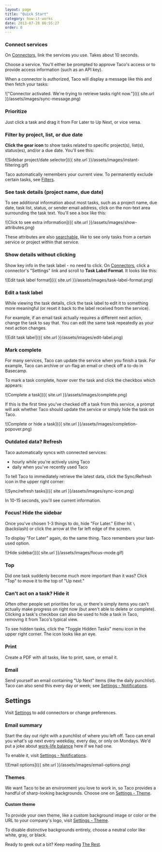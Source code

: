 ```yaml
---
layout: page
title: "Quick Start"
category: how-it-works
date: 2013-07-28 06:55:27
order: 0
---
```


<a name="connectors"></a>
### Connect services

On [Connectors][], link the services you use. Takes about 10 seconds.

Choose a service. You'll either be prompted to approve Taco's access or
to provide access information (such as an API key).

When a connector is authorized, Taco will display a message like this
and then fetch your tasks:

!["Connector activated. We're trying to retrieve tasks right now."]({{ site.url }}/assets/images/sync-message.png)


<a name="prioritize"></a>
### Prioritize

Just click a task and drag it from For Later to Up Next, or vice versa.


<a name="filter"></a>
### Filter by project, list, or due date

**Click the gear icon** to show tasks related to specific project(s), list(s),
status(es), and/or a due date. You'll see this:

![Sidebar project/date selector]({{ site.url }}/assets/images/instant-filtering.gif)

Taco automatically remembers your current view. To permanently exclude certain
tasks, see [Filters][].


<a name="details"></a>
### See task details (project name, due date)

To see additional information about most tasks, such as a project name,
due date, task list, status, or sender email address, click on the non-text area
surrounding the task text. You'll see a box like this:

![Click to see extra information]({{ site.url }}/assets/images/show-attributes.png)

These attributes are also [searchable](the-rest.html#find-as-you-type-search),
like to see only tasks from a certain service or project within that
service.

<a name="label"></a>
### Show details without clicking

Show key info in the task label - no need to click. On [Connectors][], click a
connector's "Settings" link and scroll to **Task Label Format**. It looks like this:

![Edit task label format]({{ site.url }}/assets/images/task-label-format.png)


<a name="edit"></a>
### Edit a task label

While viewing the task details, click the task label to edit it to
something more meaningful (or reset it back to the label received from the
service).

For example, if an email task actually requires a different next action,
change the task to say that. You can edit the same task repeatedly as
your next action changes.

![Edit task label]({{ site.url }}/assets/images/edit-label.png)


<a name="complete"></a>
### Mark complete

For many services, Taco can update the service when you finish a task.
For example, Taco can archive or un-flag an email or check off a to-do
in Basecamp.

To mark a task complete, hover over the task and click the checkbox
which appears:

![Complete a task]({{ site.url }}/assets/images/complete.png)

If this is the first time you've checked off a task from this service,
a prompt will ask whether Taco should update the service or simply
hide the task on Taco.

![Complete or hide a task]({{ site.url }}/assets/images/completion-popover.png)


<a name="refresh"></a>
### Outdated data? Refresh

Taco automatically syncs with connected services:

* hourly while you're actively using Taco
* daily when you've recently used Taco

To tell Taco to immediately retrieve the latest data, click the
Sync/Refresh icon in the upper right corner:

![Sync/refresh tasks]({{ site.url }}/assets/images/sync-icon.png)

In 10-15 seconds, you'll see current information.


<a name="hide-sidebar"></a>
### Focus! Hide the sidebar

Once you've chosen 1-3 things to do, hide "For Later." Either hit `\`
(backslash) or click the arrow at the far left edge of the screen.

To display "For Later" again, do the same thing. Taco remembers your
last-used option.

![Hide sidebar]({{ site.url }}/assets/images/focus-mode.gif)


<a name="top"></a>
### Top

Did one task suddenly become much more important than it was? Click
"Top" to move it to the top of "Up next."


<a name="hide"></a>
### Can't act on a task? Hide it

Often other people set priorities for us, or there's simply items you
can't actually make progress on right now (but aren't able to delete or
complete). Clicking a task's checkbox can also be used to hide a task in
Taco, removing it from Taco's typical view.

To see hidden tasks, click the "Toggle Hidden Tasks" menu icon in the
upper right corner. The icon looks like an eye.

### Print

Create a PDF with all tasks, like to print, save, or email it.

### Email

Send yourself an email containing "Up Next" items (like the daily
punchlist). Taco can also send this every day or week; see
[Settings - Notifications][].


## Settings

Visit [Settings][Connectors] to add connectors or change preferences.

### Email summary

Start the day out right with a punchlist of where you left off. Taco
can email you what's up next every weekday, every day, or only on
Mondays. We'd put a joke about
[work-life balance](http://en.wikipedia.org/wiki/Work%E2%80%93life_balance#Consequences_of_an_Imbalance)
here if we had one.

To enable it, visit [Settings - Notifications][].

![Email options]({{ site.url }}/assets/images/email-options.png)

<a name="themes"></a>
### Themes

We want Taco to be an environment you love to work in, so Taco provides
a handful of sharp-looking backgrounds. Choose one on
[Settings - Theme][].

#### Custom theme

To provide your own theme, like a custom background image or color or
the URL to your company's logo, visit [Settings - Theme][].

To disable distinctive backgrounds entirely, choose a neutral color
like white, gray, or black.

Ready to geek out a bit? Keep reading [The Rest](the-rest.html).

[Connectors]: https://tacoapp.com/connectors
[Settings - Theme]: https://tacoapp.com/theme
[Settings - Notifications]: https://tacoapp.com/notifications
[Filters]: the-rest.html#filters
